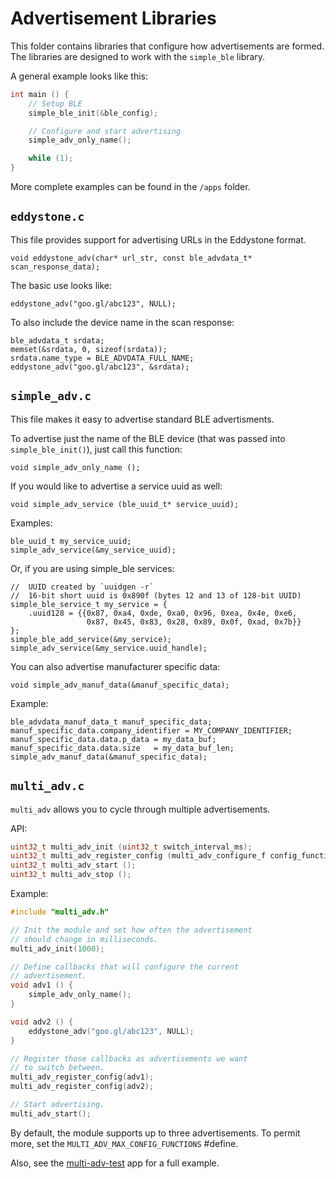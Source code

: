 Advertisement Libraries
=======================

This folder contains libraries that configure how advertisements are formed.
The libraries are designed to work with the `simple_ble` library.


A general example looks like this:

```c
int main () {
	// Setup BLE
	simple_ble_init(&ble_config);

	// Configure and start advertising
	simple_adv_only_name();

	while (1);
}
```

More complete examples can be found in the `/apps` folder.


## `eddystone.c`

This file provides support for advertising URLs in the Eddystone format.

    void eddystone_adv(char* url_str, const ble_advdata_t* scan_response_data);

The basic use looks like:

    eddystone_adv("goo.gl/abc123", NULL);

To also include the device name in the scan response:

    ble_advdata_t srdata;
    memset(&srdata, 0, sizeof(srdata));
    srdata.name_type = BLE_ADVDATA_FULL_NAME;
    eddystone_adv("goo.gl/abc123", &srdata);


## `simple_adv.c`

This file makes it easy to advertise standard BLE advertisments.

To advertise just the name of the BLE device (that was passed into
`simple_ble_init()`), just call this function:

    void simple_adv_only_name ();

If you would like to advertise a service uuid as well:

    void simple_adv_service (ble_uuid_t* service_uuid);

Examples:

    ble_uuid_t my_service_uuid;
    simple_adv_service(&my_service_uuid);

Or, if you are using simple_ble services:

    //  UUID created by `uuidgen -r`
    //  16-bit short uuid is 0x890f (bytes 12 and 13 of 128-bit UUID)
    simple_ble_service_t my_service = {
        .uuid128 = {{0x87, 0xa4, 0xde, 0xa0, 0x96, 0xea, 0x4e, 0xe6,
                     0x87, 0x45, 0x83, 0x28, 0x89, 0x0f, 0xad, 0x7b}}
    };
    simple_ble_add_service(&my_service);
    simple_adv_service(&my_service.uuid_handle);

You can also advertise manufacturer specific data:

    void simple_adv_manuf_data(&manuf_specific_data);

Example:

    ble_advdata_manuf_data_t manuf_specific_data;
    manuf_specific_data.company_identifier = MY_COMPANY_IDENTIFIER;
    manuf_specific_data.data.p_data = my_data_buf;
    manuf_specific_data.data.size   = my_data_buf_len;
    simple_adv_manuf_data(&manuf_specific_data);


## `multi_adv.c`

`multi_adv` allows you to cycle through multiple advertisements.

API:

```c
uint32_t multi_adv_init (uint32_t switch_interval_ms);
uint32_t multi_adv_register_config (multi_adv_configure_f config_function);
uint32_t multi_adv_start ();
uint32_t multi_adv_stop ();
```

Example:

```c
#include "multi_adv.h"

// Init the module and set how often the advertisement
// should change in milliseconds.
multi_adv_init(1000);

// Define callbacks that will configure the current
// advertisement.
void adv1 () {
    simple_adv_only_name();
}

void adv2 () {
    eddystone_adv("goo.gl/abc123", NULL);
}

// Register those callbacks as advertisements we want
// to switch between.
multi_adv_register_config(adv1);
multi_adv_register_config(adv2);

// Start advertising.
multi_adv_start();
```

By default, the module supports up to three advertisements. To
permit more, set the `MULTI_ADV_MAX_CONFIG_FUNCTIONS` #define.

Also, see the [multi-adv-test](https://github.com/lab11/nrf5x-base/tree/master/apps/multi-adv-test)
app for a full example.
